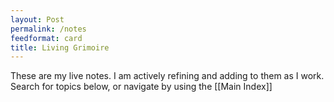 ```yaml
---
layout: Post
permalink: /notes
feedformat: card
title: Living Grimoire 
---
```


These are my live notes. I am actively refining and adding to them as I work. Search for topics below, or navigate by using the [[Main Index]]